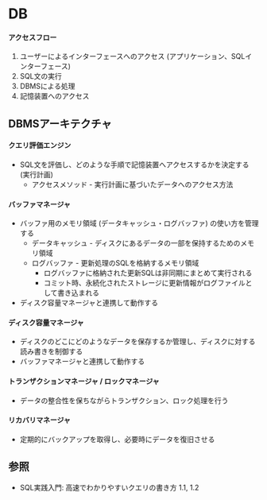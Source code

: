 # DB
#### アクセスフロー
1. ユーザーによるインターフェースへのアクセス (アプリケーション、SQLインターフェース)
2. SQL文の実行
3. DBMSによる処理
4. 記憶装置へのアクセス

## DBMSアーキテクチャ
#### クエリ評価エンジン
- SQL文を評価し、どのような手順で記憶装置へアクセスするかを決定する (実行計画)
  - アクセスメソッド - 実行計画に基づいたデータへのアクセス方法

#### バッファマネージャ
- バッファ用のメモリ領域 (データキャッシュ・ログバッファ) の使い方を管理する
  - データキャッシュ - ディスクにあるデータの一部を保持するためのメモリ領域
  - ログバッファ - 更新処理のSQLを格納するメモリ領域
    - ログバッファに格納された更新SQLは非同期にまとめて実行される
    - コミット時、永続化されたストレージに更新情報がログファイルとして書き込まれる
- ディスク容量マネージャと連携して動作する

#### ディスク容量マネージャ
- ディスクのどこにどのようなデータを保存するか管理し、ディスクに対する読み書きを制御する
- バッファマネージャと連携して動作する

#### トランザクションマネージャ / ロックマネージャ
- データの整合性を保ちながらトランザクション、ロック処理を行う

#### リカバリマネージャ
- 定期的にバックアップを取得し、必要時にデータを復旧させる

## 参照
- SQL実践入門: 高速でわかりやすいクエリの書き方 1.1, 1.2
